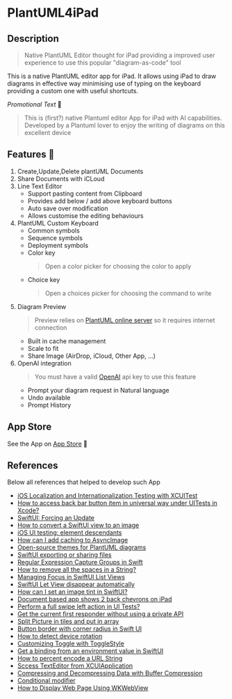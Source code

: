 # PlantUML4iPad

## Description

> Native PlantUML Editor thought for iPad providing a improved user experience to use this popular "diagram-as-code" tool 

This is a native PlantUML editor app for iPad. It allows using iPad to draw diagrams in effective way minimising use of typing on the keyboard providing a custom one with useful shortcuts.

_Promotional Text_ 🤞

> This is (first?) native Plantuml editor App for iPad with AI capabilities. Developed by a Plantuml lover to enjoy the writing of diagrams on this excellent device

## Features 🦾

1. Create,Update,Delete plantUML Documents
2. Share Documents with iCLoud
3. Line Text Editor
    * Support pasting content from Clipboard
    * Provides add below / add above keyboard buttons
    * Auto save over modification
    * Allows customise the editing behaviours
4. PlantUML Custom Keyboard 
    * Common symbols
    * Sequence symbols
    * Deployment symbols
    * Color key
      > Open a color picker for choosing the color to apply 
    * Choice key
      > Open a choices picker for choosing the command to write 
5. Diagram Preview 
    > Preview relies on [PlantUML online server](https://plantuml.com/server) so it requires internet connection
    * Built in cache management
    * Scale to fit
    * Share Image (AirDrop, iCloud, Other App, ...)
6. OpenAI integration
    > You must have a valid [OpenAI] api key to use this feature
    * Prompt your diagram request in Natural language
    * Undo available
    * Prompt History 

## App Store

See the App on [App Store](https://apps.apple.com/us/app/plantuml-app/id6444164984) 👀

## References

Below all references that helped to develop such App

* [iOS Localization and Internationalization Testing with XCUITest](https://medium.com/xcblog/ios-localization-and-internationalization-testing-with-xcuitest-495747a74775)
* [How to access back bar button item in universal way under UITests in Xcode?](https://stackoverflow.com/a/38595332/521197)
* [SwiftUI: Forcing an Update](https://stackoverflow.com/a/65095862/521197)
* [How to convert a SwiftUI view to an image](https://www.hackingwithswift.com/quick-start/swiftui/how-to-convert-a-swiftui-view-to-an-image)
* [iOS UI testing: element descendants](https://pgu.dev/2020/12/20/ios-ui-tests-element-descendants.html)
* [How can I add caching to AsyncImage](https://stackoverflow.com/a/70916651/521197)
* [Open-source themes for PlantUML diagrams](https://bschwarz.github.io/puml-themes/gallery.html)
* [SwiftUI exporting or sharing files](https://stackoverflow.com/a/56828100/521197)
* [Regular Expression Capture Groups in Swift](https://www.advancedswift.com/regex-capture-groups/)
* [How to remove all the spaces in a String?](https://stackoverflow.com/a/34940120/521197)
* [Managing Focus in SwiftUI List Views](https://peterfriese.dev/posts/swiftui-list-focus/)
* [SwiftUI Let View disappear automatically](https://stackoverflow.com/a/60820491/521197)
* [How can I set an image tint in SwiftUI?](https://stackoverflow.com/a/73289182/521197)
* [Document based app shows 2 back chevrons on iPad](https://stackoverflow.com/a/74245034/521197)
* [Perform a full swipe left action in UI Tests?](https://stackoverflow.com/a/51639973)
* [Get the current first responder without using a private API](https://stackoverflow.com/a/1823360/521197)
* [Split Picture in tiles and put in array](https://stackoverflow.com/a/73628496/521197)
* [Button border with corner radius in Swift UI](https://stackoverflow.com/a/62544642/521197)
* [How to detect device rotation](https://www.hackingwithswift.com/quick-start/swiftui/how-to-detect-device-rotation)
* [Customizing Toggle with ToggleStyle](https://www.hackingwithswift.com/quick-start/swiftui/customizing-toggle-with-togglestyle)
* [Get a binding from an environment value in SwiftUI](https://stackoverflow.com/q/69731360/521197)
* [How to percent encode a URL String](https://useyourloaf.com/blog/how-to-percent-encode-a-url-string/)
* [Sccess TextEditor from XCUIApplication](https://stackoverflow.com/a/69522578/521197)
* [Compressing and Decompressing Data with Buffer Compression](https://developer.apple.com/documentation/accelerate/compressing_and_decompressing_data_with_buffer_compression)
* [Conditional modifier](https://designcode.io/swiftui-handbook-conditional-modifier)
* [How to Display Web Page Using WKWebView](https://www.appcoda.com/swiftui-wkwebview/)


[openai]: https://openai.com
